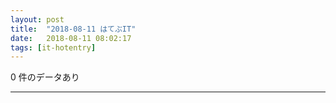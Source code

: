 ```yaml
---
layout: post
title:  "2018-08-11 はてぶIT"
date:   2018-08-11 08:02:17
tags: [it-hotentry]
---
```

0 件のデータあり

<hr>
